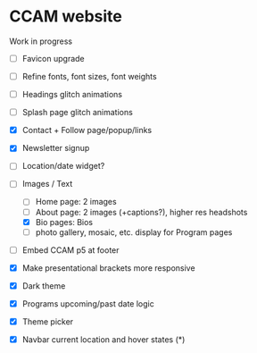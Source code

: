 # CCAM website

Work in progress

-   [ ] Favicon upgrade
-   [ ] Refine fonts, font sizes, font weights
-   [ ] Headings glitch animations
-   [ ] Splash page glitch animations
-   [x] Contact + Follow page/popup/links
-   [x] Newsletter signup
-   [ ] Location/date widget?
-   [ ] Images / Text
    -   [ ] Home page: 2 images
    -   [ ] About page: 2 images (+captions?), higher res headshots
    -   [x] Bio pages: Bios
    -   [ ] photo gallery, mosaic, etc. display for Program pages
-   [ ] Embed CCAM p5 at footer
-   [x] Make presentational brackets more responsive
-   [x] Dark theme
-   [x] Programs upcoming/past date logic
-   [x] Theme picker
-   [x] Navbar current location and hover states (\*)

